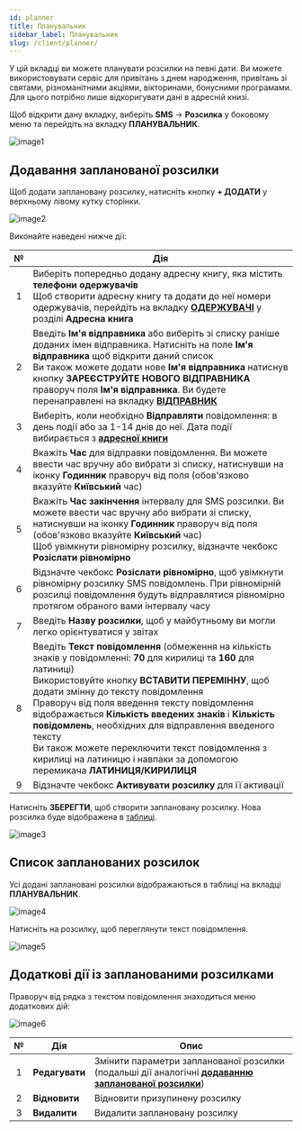 ```yaml
---
id: planner
title: Планувальник
sidebar_label: Планувальник
slug: /client/planner/
---
```


У цій вкладці ви можете планувати розсилки на певні дати. Ви можете використовувати сервіс для привітань з днем народження, привітань зі святами, різноманітними акціями, вікторинами, бонусними програмами. Для цього потрібно лише відкоригувати дані в адресній книзі.

Щоб відкрити дану вкладку, виберіть **SMS** → **Розсилка** у боковому меню та перейдіть на вкладку **ПЛАНУВАЛЬНИК**.

![image1](/img/uk/client_send_sms_planner/image1.png)

## Додавання запланованої розсилки

Щоб додати заплановану розсилку, натисніть кнопку **+ ДОДАТИ** у верхньому лівому кутку сторінки.

![image2](/img/uk/client_send_sms_planner/image2.png)

Виконайте наведені нижче дії:

|  №  | Дія |
| :-: | --- |
| 1 | Виберіть попередньо додану адресну книгу, яка містить **телефони одержувачів** <br/> Щоб створити адресну книгу та додати до неї номери одержувачів, перейдіть на вкладку [**ОДЕРЖУВАЧІ**](../address_book/recipients.md) у розділі **Адресна книга** |
| 2 | Введіть **Ім'я відправника** або виберіть зі списку раніше доданих імен відправника. Натисніть на поле **Ім'я відправника** щоб відкрити даний список <br/> Ви також можете додати нове **Ім'я відправника** натиснув кнопку **ЗАРЕЄСТРУЙТЕ НОВОГО ВІДПРАВНИКА** праворуч поля **Ім'я відправника**. Ви будете перенаправлені на вкладку [**ВІДПРАВНИК**](sender_id.md) |
| 3 | Виберіть, коли необхідно **Відправляти** повідомлення: в день події або за 1-14 днів до неї. Дата події вибирається з [**адресної книги**](../address_book/recipients.md) |
| 4 | Вкажіть **Час** для відправки повідомлення. Ви можете ввести час вручну або вибрати зі списку, натиснувши на іконку **Годинник** праворуч від поля (обов'язково вказуйте **Київський** час) |
| 5 | Вкажіть **Час закінчення** інтервалу для SMS розсилки. Ви можете ввести час вручну або вибрати зі списку, натиснувши на іконку **Годинник** праворуч від поля (обов'язково вказуйте **Київський** час) <br/> Щоб увімкнути рівномірну розсилку, відзначте чекбокс **Розіслати рівномірно** |
| 6 | Відзначте чекбокс **Розіслати рівномірно**, щоб увімкнути рівномірну розсилку SMS повідомлень. При рівномірній розсилці повідомлення будуть відправлятися рівномірно протягом обраного вами інтервалу часу |
| 7 | Введіть **Назву розсилки**, щоб у майбутньому ви могли легко орієнтуватися у звітах |
| 8 | Введіть **Текст повідомлення** (обмеження на кількість знаків у повідомленні: **70** для кирилиці та **160** для латиниці) <br/> Використовуйте кнопку **ВСТАВИТИ ПЕРЕМІННУ**, щоб додати змінну до тексту повідомлення <br/> Праворуч від поля введення тексту повідомлення відображається **Кількість введених знаків** і **Кількість повідомлень**, необхідних для відправлення введеного тексту <br/> Ви також можете переключити текст повідомлення з кирилиці на латиницю і навпаки за допомогою перемикача **ЛАТИНИЦЯ/КИРИЛИЦЯ** |
| 9 | Відзначте чекбокс **Активувати розсилку** для її активації |

Натисніть **ЗБЕРЕГТИ**, щоб створити заплановану розсилку. Нова розсилка буде відображена в [таблиці](#список-запланованих-розсилок).

![image3](/img/uk/client_send_sms_planner/image3.png)

## Список запланованих розсилок

Усі додані заплановані розсилки відображаються в таблиці на вкладці **ПЛАНУВАЛЬНИК**.

![image4](/img/uk/client_send_sms_planner/image4.png)

Натисніть на розсилку, щоб переглянути текст повідомлення.

![image5](/img/uk/client_send_sms_planner/image5.png)

## Додаткові дії із запланованими розсилками

Праворуч від рядка з текстом повідомлення знаходиться меню додаткових дій:

![image6](/img/uk/client_send_sms_planner/image6.png)

|  №  | Дія | Опис |
| :-: | --- | ---- |
| 1 | **Редагувати** | Змінити параметри запланованої розсилки (подальші дії аналогічні [**додаванню запланованої розсилки**](#додавання-запланованої-розсилки)) |
| 2 | **Відновити** | Відновити призупинену розсилку |
| 3 | **Видалити** | Видалити заплановану розсилку |
